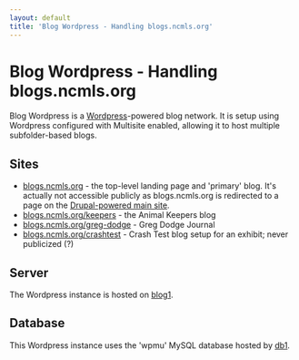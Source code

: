 ```yaml
---
layout: default
title: 'Blog Wordpress - Handling blogs.ncmls.org'
---
```

# Blog Wordpress - Handling blogs.ncmls.org

Blog Wordpress is a [Wordpress](http://wordpress.org)-powered blog network. It is setup using Wordpress configured with Multisite enabled, allowing it to host multiple subfolder-based blogs. 

## Sites ##

* [blogs.ncmls.org](http://blogs.ncmls.org) - the top-level landing page and 'primary' blog. It's actually not accessible publicly as blogs.ncmls.org is redirected to a page on the [Drupal-powered main site](drupal.html).
* [blogs.ncmls.org/keepers](http://blogs.ncmls.org/keepers) - the Animal Keepers blog
* [blogs.ncmls.org/greg-dodge](http://blogs.ncmls.org/greg-dodge) - Greg Dodge Journal
* [blogs.ncmls.org/crashtest](http://blogs.ncmls.org/crashtest) - Crash Test blog setup for an exhibit; never publicized (?)

## Server ##

The Wordpress instance is hosted on [blog1](../vms/blog1.html).

## Database ##

This Wordpress instance uses the 'wpmu' MySQL database hosted by [db1](../vms/db1.html).
